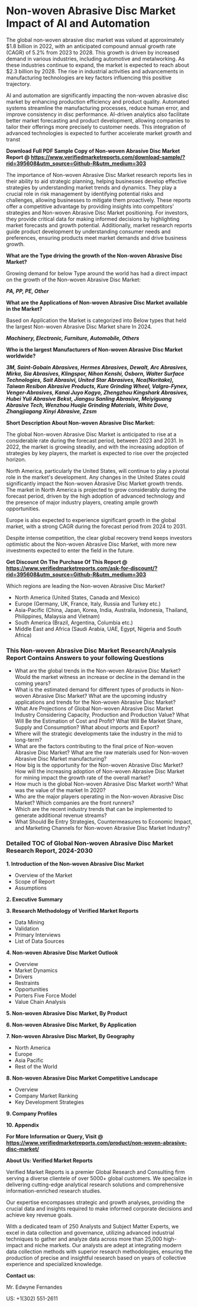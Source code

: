 <meta name="title" content="Global Non-woven Abrasive Disc Market Impact of AI and Automation"><meta name="description" content="The global non-woven abrasive disc market was valued at approximately $1.8 billion in 2022, with an anticipated compound annual growth rate (CAGR) of 5.2% from 2023 to"><meta name="title" content="Non-woven Abrasive Disc Market Size, Share, Scope, Trends, Growth, Opportunities, Analysis, Forecast"><h1>Non-woven Abrasive Disc Market Impact of AI and Automation</h1><p>The global non-woven abrasive disc market was valued at approximately $1.8 billion in 2022, with an anticipated compound annual growth rate (CAGR) of 5.2% from 2023 to 2028. This growth is driven by increased demand in various industries, including automotive and metalworking. As these industries continue to expand, the market is expected to reach about $2.3 billion by 2028. The rise in industrial activities and advancements in manufacturing technologies are key factors influencing this positive trajectory.</p><p>AI and automation are significantly impacting the non-woven abrasive disc market by enhancing production efficiency and product quality. Automated systems streamline the manufacturing processes, reduce human error, and improve consistency in disc performance. AI-driven analytics also facilitate better market forecasting and product development, allowing companies to tailor their offerings more precisely to customer needs. This integration of advanced technologies is expected to further accelerate market growth and transt</p><p id="" class=""><strong>Download Full PDF Sample Copy of Non-woven Abrasive Disc Market Report @ <a href="https://www.verifiedmarketreports.com/download-sample/?rid=395608&utm_source=Github-R&utm_medium=303" target="_blank">https://www.verifiedmarketreports.com/download-sample/?rid=395608&utm_source=Github-R&utm_medium=303</a></strong></p><p>The importance of&nbsp;Non-woven Abrasive Disc Market research reports lies in their ability to aid strategic planning, helping businesses develop effective strategies by understanding market trends and dynamics. They play a crucial role in risk management by identifying potential risks and challenges, allowing businesses to mitigate them proactively. These reports offer a competitive advantage by providing insights into competitors' strategies and Non-woven Abrasive Disc Market positioning. For investors, they provide critical data for making informed decisions by highlighting market forecasts and growth potential. Additionally, market research reports guide product development by understanding consumer needs and preferences, ensuring products meet market demands and drive business growth.</p><p><strong>What are the&nbsp;Type driving the growth of the Non-woven Abrasive Disc Market?</strong></p><p id="" class="">Growing demand for below Type around the world has had a direct impact on the growth of the Non-woven Abrasive Disc Market:</p><em><strong>PA, PP, PE, Other</strong></em></p><strong>What are the&nbsp;Applications&nbsp;of Non-woven Abrasive Disc Market available in the Market?</strong></p><p id="" class="">Based on Application the Market is categorized into Below types that held the largest Non-woven Abrasive Disc Market share In 2024.</p><em><strong>Machinery, Electronic, Furniture, Automobile, Others</strong></em></p><strong>Who is the largest Manufacturers of Non-woven Abrasive Disc Market worldwide?</strong></p><p><em><strong>3M, Saint-Gobain Abrasives, Hermes Abrasives, Dewalt, Arc Abrasives, Mirka, Sia Abrasives, Klingspor, Nihon Kenshi, Osborn, Walter Surface Technologies, Sait Abrasivi, United Star Abrasives, Nca(Noritake), Taiwan Resibon Abrasive Products, Kure Grinding Wheel, Valgro-Fynex, Venger-Abrasives, Kanai Juyo Kogyo, Zhengzhou Kingshark Abrasives, Hubei Yuli Abrasive Bekst, Jiangsu Sanling Abrasive, Meiyiguang Abrasive Tech, Wenzhou Huajie Grinding Materials, White Dove, Zhangjiagang Xinyi Abrasive, Zzsm</strong></em></p><p id="" class=""><strong>Short Description About Non-woven Abrasive Disc Market:</strong></p><p>The global Non-woven Abrasive Disc Market is anticipated to rise at a considerable rate during the forecast period, between 2023 and 2031. In 2022, the market is growing steadily, and with the increasing adoption of strategies by key players, the market is expected to rise over the projected horizon.</p><p>North America, particularly the United States, will continue to play a pivotal role in the market's development. Any changes in the United States could significantly impact the Non-woven Abrasive Disc Market growth trends. The market in North America is projected to grow considerably during the forecast period, driven by the high adoption of advanced technology and the presence of major industry players, creating ample growth opportunities.</p><p>Europe is also expected to experience significant growth in the global market, with a strong CAGR during the forecast period from 2024 to 2031.</p><p>Despite intense competition, the clear global recovery trend keeps investors optimistic about the Non-woven Abrasive Disc Market, with more new investments expected to enter the field in the future.</p><p id="" class=""><strong>Get Discount On The Purchase Of This Report @ <a href="https://www.verifiedmarketreports.com/ask-for-discount/?rid=395608&utm_source=Github-R&utm_medium=303" target="_blank">https://www.verifiedmarketreports.com/ask-for-discount/?rid=395608&utm_source=Github-R&utm_medium=303</a></strong></p>Which regions are leading the Non-woven Abrasive Disc Market?</p><ul><li>North America (United States, Canada and Mexico)</li><li>Europe (Germany, UK, France, Italy, Russia and Turkey etc.)</li><li>Asia-Pacific (China, Japan, Korea, India, Australia, Indonesia, Thailand, Philippines, Malaysia and Vietnam)</li><li>South America (Brazil, Argentina, Columbia etc.)</li><li>Middle East and Africa (Saudi Arabia, UAE, Egypt, Nigeria and South Africa)</li></ul><h3 id="" class="">This Non-woven Abrasive Disc Market Research/Analysis Report Contains Answers to your following Questions</h3><ul><li>What are the global trends in the Non-woven Abrasive Disc Market? Would the market witness an increase or decline in the demand in the coming years?</li><li>What is the estimated demand for different types of products in Non-woven Abrasive Disc Market? What are the upcoming industry applications and trends for the Non-woven Abrasive Disc Market?</li><li>What Are Projections of Global Non-woven Abrasive Disc Market Industry Considering Capacity, Production and Production Value? What Will Be the Estimation of Cost and Profit? What Will Be Market Share, Supply and Consumption? What about imports and Export?</li><li>Where will the strategic developments take the industry in the mid to long-term?</li><li>What are the factors contributing to the final price of Non-woven Abrasive Disc Market? What are the raw materials used for Non-woven Abrasive Disc Market manufacturing?</li><li>How big is the opportunity for the Non-woven Abrasive Disc Market? How will the increasing adoption of Non-woven Abrasive Disc Market for mining impact the growth rate of the overall market?</li><li>How much is the global Non-woven Abrasive Disc Market worth? What was the value of the market In 2020?</li><li>Who are the major players operating in the Non-woven Abrasive Disc Market? Which companies are the front runners?</li><li>Which are the recent industry trends that can be implemented to generate additional revenue streams?</li><li>What Should Be Entry Strategies, Countermeasures to Economic Impact, and Marketing Channels for Non-woven Abrasive Disc Market Industry?</li></ul><h3 id="" class="">Detailed TOC of Global Non-woven Abrasive Disc Market Research Report, 2024-2030</h3><p id="" class=""><strong>1. Introduction of the Non-woven Abrasive Disc Market</strong></p><ul><li>Overview of the Market</li><li>Scope of Report</li><li>Assumptions</li></ul><p id="" class=""><strong>2. Executive Summary</strong></p><p id="" class=""><strong>3. Research Methodology of Verified Market Reports</strong></p><ul><li>Data Mining</li><li>Validation</li><li>Primary Interviews</li><li>List of Data Sources</li></ul><p id="" class=""><strong>4. Non-woven Abrasive Disc Market Outlook</strong></p><ul><li>Overview</li><li>Market Dynamics</li><li>Drivers</li><li>Restraints</li><li>Opportunities</li><li>Porters Five Force Model</li><li>Value Chain Analysis</li></ul><p id="" class=""><strong>5. Non-woven Abrasive Disc Market, By Product</strong></p><p id="" class=""><strong>6. Non-woven Abrasive Disc Market, By Application</strong></p><p id="" class=""><strong>7. Non-woven Abrasive Disc Market, By Geography</strong></p><ul><li>North America</li><li>Europe</li><li>Asia Pacific</li><li>Rest of the World</li></ul><p id="" class=""><strong>8. Non-woven Abrasive Disc Market Competitive Landscape</strong></p><ul><li>Overview</li><li>Company Market Ranking</li><li>Key Development Strategies</li></ul><p id="" class=""><strong>9. Company Profiles</strong></p><p id="" class=""><strong>10. Appendix</strong></p><p id="" class=""><strong>For More Information or Query, Visit @ <a href="https://www.verifiedmarketreports.com/product/non-woven-abrasive-disc-market/" target="_blank">https://www.verifiedmarketreports.com/product/non-woven-abrasive-disc-market/</a></strong></p><p id="" class=""><strong>About Us: Verified Market Reports</strong></p><p id="" class="">Verified Market Reports is a premier Global Research and Consulting firm serving a diverse clientele of over 5000+ global customers. We specialize in delivering cutting-edge analytical research solutions and comprehensive information-enriched research studies.</p><p id="" class="">Our expertise encompasses strategic and growth analyses, providing the crucial data and insights required to make informed corporate decisions and achieve key revenue goals.</p><p id="" class="">With a dedicated team of 250 Analysts and Subject Matter Experts, we excel in data collection and governance, utilizing advanced industrial techniques to gather and analyze data across more than 25,000 high-impact and niche markets. Our analysts are adept at integrating modern data collection methods with superior research methodologies, ensuring the production of precise and insightful research based on years of collective experience and specialized knowledge.</p><p id="" class=""><strong>Contact us:</strong></p><p id="" class="">Mr. Edwyne Fernandes</p><p id="" class="">US: +1(302) 551-2611</p>